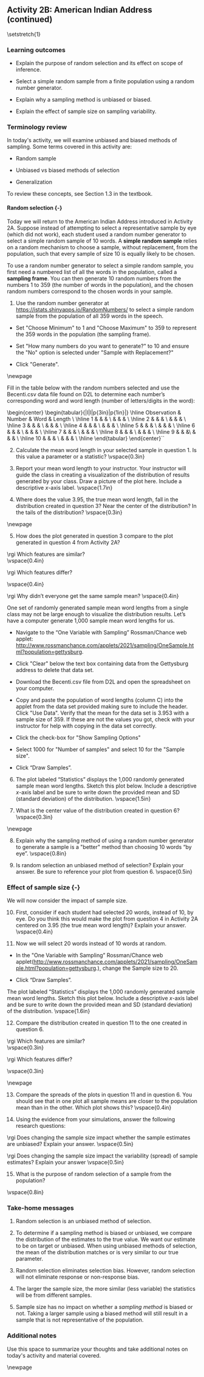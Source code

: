## Activity 2B: American Indian Address (continued)

\setstretch{1}

### Learning outcomes

* Explain the purpose of random selection and its effect on scope of inference.

* Select a simple random sample from a finite population using a random number generator. 

* Explain why a sampling method is unbiased or biased.

* Explain the effect of sample size on sampling variability.

### Terminology review

In today's activity, we will examine unbiased and biased methods of sampling. Some terms covered in this activity are:


* Random sample

* Unbiased vs biased methods of selection

* Generalization


To review these concepts, see Section 1.3 in the textbook. 

#### Random selection {-}

Today we will return to the American Indian Address introduced in Activity 2A. Suppose instead of attempting to select a representative sample by eye (which did not work), each student used a random number generator to select a simple random sample of 10 words. A **simple random sample** relies on a random mechanism to choose a sample, without replacement, from the population, such that every sample of size 10 is equally likely to be chosen.

To use a random number generator to select a simple random sample, you first need a numbered list of all the words in the population, called a **sampling frame**. You can then generate 10 random numbers from the numbers 1 to 359 (the number of words in the population), and the chosen random numbers correspond to the chosen words in your sample.

1. Use the random number generator at https://istats.shinyapps.io/RandomNumbers/ to select a simple random sample from the population of all 359 words in the speech. 

* Set "Choose Minimum" to 1 and "Choose Maximum" to 359 to represent the 359 words in the population (the sampling frame).

* Set "How many numbers do you want to generate?" to 10 and ensure the "No" option is selected under "Sample with Replacement?" 

* Click "Generate".

\newpage

Fill in the table below with the random numbers selected and use the Becenti.csv data file found on D2L to determine each number’s corresponding word and word length (number of letters/digits in the word):

\begin{center}
\begin{tabular}{|l|l|p{3in}|p{1in}|} \hline
Observation & Number & Word & Length  \\ \hline
1 & & & \\ 
& & & \\ \hline
2 & & & \\ 
& & & \\ \hline
3 & & & \\ 
& & & \\ \hline
4 & & & \\ 
& & & \\ \hline
5 & & & \\ 
& & & \\ \hline
6 & & & \\ 
& & & \\ \hline
7 & & & \\
& & & \\ \hline
8 & & & \\ 
& & & \\ \hline
9 & & &\\ 
& & & \\ \hline
10 & & & \\ 
& & & \\ \hline
\end{tabular}
\end{center}``

2. Calculate the mean word length in your selected sample in question 1. Is this value a parameter or a statistic?
\vspace{0.3in}

3. Report your mean word length to your instructor.  Your instructor will guide the class in creating a visualization of the distribution of results generated by your class. Draw a picture of the plot here. Include a descriptive $x$-axis label.
\vspace{1.7in}

4.  Where does the value 3.95, the true mean word length, fall in the distribution created in question 3? Near the center of the distribution?  In the tails of the distribution?
\vspace{0.3in}

\newpage

5. How does the plot generated in question 3 compare to the plot generated in question 4 from Activity 2A? 

\rgi Which features are similar?  
\vspace{0.4in}

\rgi Which features differ? 

\vspace{0.4in}

\rgi Why didn’t everyone get the same sample mean?
\vspace{0.4in}

One set of randomly generated sample mean word lengths from a single class may not be large enough to visualize the distribution results. Let’s have a computer generate 1,000 sample mean word lengths for us.

*  Navigate to the “One Variable with Sampling” Rossman/Chance web applet: http://www.rossmanchance.com/applets/2021/sampling/OneSample.html?population=gettysburg.

*  Click "Clear" below the text box containing data from the Gettysburg address to delete that data set.

*  Download the Becenti.csv file from D2L and open the spreadsheet on your computer.

*  Copy and paste the population of word lengths (column C) into the applet from the data set provided making sure to include the header.  Click "Use Data".  Verify that the mean for the data set is 3.953 with a sample size of 359.  If these are not the values you got, check with your instructor for help with copying in the data set correctly.

*  Click the check-box for "Show Sampling Options"

*  Select 1000 for "Number of samples" and select 10 for the "Sample size".  

*  Click “Draw Samples”.

6. The plot labeled “Statistics” displays the 1,000 randomly generated sample mean word lengths. Sketch this plot below. Include a descriptive $x$-axis label and be sure to write down the provided mean and SD (standard deviation) of the distribution.
\vspace{1.5in}

7. What is the center value of the distribution created in question 6?
\vspace{0.3in}

\newpage

8. Explain why the sampling method of using a random number generator to generate a sample is a "better" method than choosing 10 words “by eye”.
\vspace{0.8in}

9.  Is random selection an unbiased method of selection?  Explain your answer. Be sure to reference your plot from question 6.
\vspace{0.5in}


### Effect of sample size {-}

We will now consider the impact of sample size.

10. First, consider if each student had selected 20 words, instead of 10, by eye. Do you think this would make the plot from question 4 in Activity 2A centered on 3.95 (the true mean word length)?  Explain your answer.
\vspace{0.4in}

11. Now we will select 20 words instead of 10 words at random.

*  In the "One Variable with Sampling” Rossman/Chance web applet(http://www.rossmanchance.com/applets/2021/sampling/OneSample.html?population=gettysburg.), change the Sample size to 20.

*  Click “Draw Samples”.

The plot labeled “Statistics” displays the 1,000 randomly generated sample mean word lengths. Sketch this plot below.  Include a descriptive $x$-axis label and be sure to write down the provided mean and SD (standard deviation) of the distribution.
\vspace{1.6in}

12.  Compare the distribution created in question 11 to the one created in question 6.  

\rgi Which features are similar?  
\vspace{0.3in}

\rgi Which features differ? 

\vspace{0.3in}

\newpage

13. Compare the spreads of the plots in question 11 and in question 6. You should see that in one plot all sample means are closer to the population mean than in the other. Which plot shows this?
\vspace{0.4in}

14. Using the evidence from your simulations, answer the following research questions:

\rgi Does changing the sample size impact whether the sample estimates are unbiased? Explain your answer.
\vspace{0.5in}

\rgi Does changing the sample size impact the variability (spread) of sample estimates? Explain your answer
\vspace{0.5in}

15.  What is the purpose of random selection of a sample from the population? 

\vspace{0.8in}

### Take-home messages

1. Random selection is an unbiased method of selection.

2. To determine if a sampling method is biased or unbiased, we compare the distribution of the estimates to the true value. We want our estimate to be on target or unbiased.  When using unbiased methods of selection, the mean of the distribution matches or is very similar to our true parameter.

3. Random selection eliminates selection bias.  However, random selection will not eliminate response or non-response bias.

4. The larger the sample size, the more similar (less variable) the statistics will be from different samples.  

5. Sample size has no impact on whether a *sampling method* is biased or not. Taking a larger sample using a biased method will still result in a sample that is not representative of the population.

### Additional notes

Use this space to summarize your thoughts and take additional notes on today's activity and material covered.

\newpage
